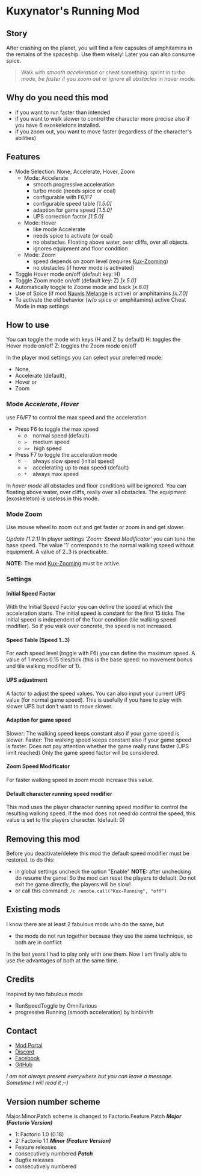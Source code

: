 # Kuxynator's Running Mod

## Story
After crashing on the planet, you will find a few capsules of amphitamins in the remains of the spaceship. Use them wisely! Later you can also consume spice.

> Walk with *smooth acceleration* or cheat something:
    sprint in *turbo mode*,
    *be faster* if you *zoom out*
	or *ignore* all *obstacles* in hover mode.

## Why do you need this mod

- if you want to run faster than intended
- if you want to walk slower to control the character more precise also if you have 6 exoskeletons installed.
- if you zoom out, you want to move faster (regardless of the character's abilities)

## Features

- Mode Selection: None, Accelerate, Hover, Zoom
  - Mode: Accelerate
    - smooth progressive acceleration
    - turbo mode (needs spice or coal)
    - configurable with F6/F7
	- configurable speed table *[1.5.0]*
	- adaption for game speed *[1.5.0]*
	- UPS correction factor *[1.5.0]*
  - Mode: Hover
  	- like mode Accelerate
	- needs spice to activate (or coal)
	- no obstacles. Floating above water, over cliffs, over all objects. 
	- ignores equipment and floor condition 
  - Mode: Zoom
    - speed depends on zoom level (requires [Kux-Zooming](https://mods.factorio.com/mod/Kux-Zooming))
	- no obstacles (if hover mode is activated)
- Toggle Hover mode on/off (default key: H)
- Toggle Zoom mode on/off (default key: Z) *[x.5.0]*
- Automatically toggle to Zoome mode and back *[x.6.0]*
- Use of Spice (if mod [Nauvis Melange](https://mods.factorio.com/mod/nauvis-malange) is active) or amphitamins *[x.7.0]*
- To activate the old behavior (w/o spice or amphitamins) active Cheat Mode in map settings

## How to use

You can toggle the mode with keys (H and Z by default)
H: toggles the Hover mode on/off
Z: toggles the Zoom mode on/off

In the player mod settings you can select your preferred mode:
- None, 
- Accelerate (default), 
- Hover or 
- Zoom

### Mode *Accelerate*, *Hover*

use F6/F7 to control the max speed and the acceleration

- Press F6 to toggle the max speed
    - *`0`*    normal speed (default)
    - *`>`*    medium speed
    - *`>>`*   high speed
- Press F7 to toggle the acceleration mode
    - *`-`*    always slow speed (initial speed)
    - *`<`*    accelerating up to max speed (default)
    - *`*`*    always max speed

In *hover mode* all obstacles and floor conditions will be ignored. 
You can floating above water, over cliffs, really over all obstacles.
The equipment (exoskeleton) is useless in this mode.

### Mode **Zoom**

Use mouse wheel to zoom out and get faster or zoom in and get slower.

*Update [1.2.1]* In player settings *'Zoom: Speed Modificator'* you can tune the base speed. 
The value '1' corresponds to the normal walking speed without equipment.
A value of 2..3 is practicable. 

**NOTE:** The mod [Kux-Zooming](https://mods.factorio.com/mod/Kux-Zooming) must be active.

### Settings

#### Initial Speed Factor

With the Initial Speed Factor you can define the speed at which the acceleration starts. The initial speed is constant for the first 15 ticks
The initial speed is independent of the floor condition (tile walking speed modifier). So if you walk over concrete, the speed is not increased.

#### Speed Table (Speed 1..3)

For each speed level (toggle with F6) you can define the maximum speed.
A value of 1 means 0.15 tiles/tick (this is the base speed: no movement bonus und tile walking modifier of 1). 

#### UPS adjustment

A factor to adjust the speed values. You can also input your current UPS value (for normal game speed). 
This is usefully if you have to play with slower UPS but don't want to move slower.

#### Adaption for game speed
Slower: The walking speed keeps constant also if your game speed is slower.
Faster: The walking speed keeps constant also if your game speed is faster. Does not pay attention whether the game really runs faster (UPS limit reached) Only the game speed factor will be considered.

#### Zoom Speed Modificator

For faster walking speed in zoom mode increase this value.

#### Default character running speed modifier

This mod uses the  player character running speed modifier to control the resulting walking speed. If the mod does not need do control the speed, this value is set to the players character. (default: 0)

## Removing this mod

Before you deactivate/delete this mod the default speed modifier must be restored. to do this:

- in global settings uncheck the option "Enable"
	**NOTE:** after unchecking do resume the game! So the mod can reset the players to default. Do not exit the game directly, the players will be slow!
- or call this command: `/c remote.call("Kux-Running", "off")`

## Existing mods

I know there are at least 2 fabulous mods who do the same, but

 - the mods do not run together because they use the same technique, so both are in conflict

In the last years I had to play only with one them. Now I am finally able to use the advantages of both at the same time. 

## Credits
Inspired by two fabulous mods
- RunSpeedToggle by Omnifarious 
- progressive Running (smooth acceleration) by binbinhfr 

## Contact

- [Mod Portal](https://mods.factorio.com/mod/Kux-Running/discussion)
- [Discord](https://discord.gg/BWUTaJy)
- [Facebook](https://www.facebook.com/Kuxynator.Factorio)
- [GitHub](https://github.com/kuxynator/Kux-Running)

*I am not always present everywhere but you can leave a message. Sometime I will read it ;-)*

## Version number scheme

Major.Minor.Patch scheme is changed to Factorio.Feature.Patch
__*Major (Factorio Version)*__
- 1: Factorio 1.0 (0.18)
- 2: Factorio 1.1
__*Minor (Feature Version)*__
- Feature releases
- consecutively numbered
__*Patch*__
- Bugfix releases
- consecutively numbered